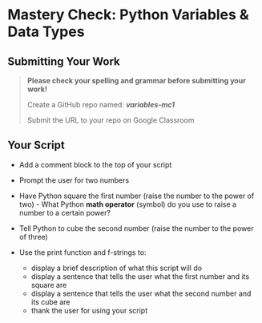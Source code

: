 # Mastery Check: Python Variables & Data Types

## Submitting Your Work
> **Please check your spelling and grammar before submitting your work!**
>
>  Create a GitHub repo named: ***variables-mc1***
>
> Submit the URL to your repo on Google Classroom

## Your Script

- Add a comment block to the top of your script
  
- Prompt the user for two numbers
  
- Have Python square the first number (raise the number to the power of two)
      - What Python **math operator** (symbol) do you use to raise a number to a certain power?
  
- Tell Python to cube the second number (raise the number to the power of three)
  
- Use the print function and f-strings to:
    -   display a brief description of what this script will do
    -   display a sentence that tells the user what the first number and its square are
    -   display a sentence that tells the user what the second number and its cube are
    -   thank the user for using your script 
